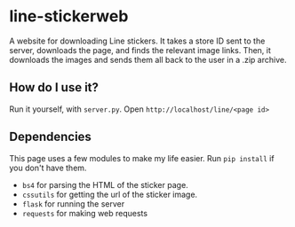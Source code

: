 # line-stickerweb
A website for downloading Line stickers. It takes a store ID sent to the server, downloads the page, and finds the relevant image links. Then, it downloads the images and sends them all back to the user in a .zip archive.

## How do I use it?
Run it yourself, with `server.py`.
Open `http://localhost/line/<page id>`

## Dependencies

This page uses a few modules to make my life easier. Run `pip install` if you don't have them.

* `bs4` for parsing the HTML of the sticker page.
* `cssutils` for getting the url of the sticker image.
* `flask` for running the server
* `requests` for making web requests
